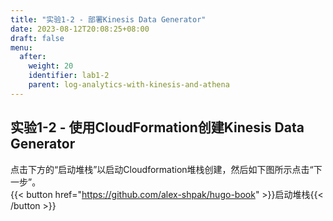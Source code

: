 ```yaml
---
title: "实验1-2 - 部署Kinesis Data Generator"
date: 2023-08-12T20:08:25+08:00
draft: false
menu:
  after:
    weight: 20
    identifier: lab1-2
    parent: log-analytics-with-kinesis-and-athena
---
```


## 实验1-2 - 使用CloudFormation创建Kinesis Data Generator

点击下方的“启动堆栈”以启动Cloudformation堆栈创建，然后如下图所示点击“下一步”。  
{{< button href="https://github.com/alex-shpak/hugo-book" >}}启动堆栈{{< /button >}} 
